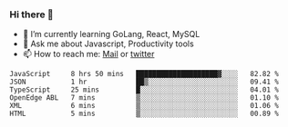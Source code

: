 ### Hi there 👋

- 🌱 I’m currently learning GoLang, React, MySQL
- 💬 Ask me about Javascript, Productivity tools 
- 📫 How to reach me: [Mail](mailto:kvaishak47@gmail.com) or [twitter](https://twitter.com/kvaish4k)

<!--START_SECTION:waka-->

```text
JavaScript     8 hrs 50 mins   ████████████████████▓░░░░   82.82 %
JSON           1 hr            ██▒░░░░░░░░░░░░░░░░░░░░░░   09.41 %
TypeScript     25 mins         █░░░░░░░░░░░░░░░░░░░░░░░░   04.01 %
OpenEdge ABL   7 mins          ▒░░░░░░░░░░░░░░░░░░░░░░░░   01.10 %
XML            6 mins          ▒░░░░░░░░░░░░░░░░░░░░░░░░   01.06 %
HTML           5 mins          ▒░░░░░░░░░░░░░░░░░░░░░░░░   00.89 %
```

<!--END_SECTION:waka-->
